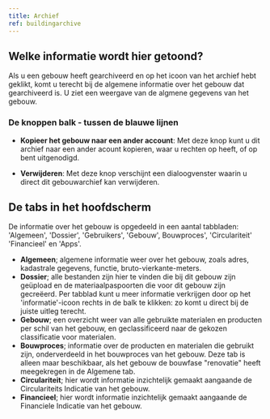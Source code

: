```yaml
---
title: Archief
ref: buildingarchive
---
```


## Welke informatie wordt hier getoond?
Als u een gebouw heeft gearchiveerd en op het icoon van het archief hebt geklikt, komt u terecht bij de algemene informatie over het gebouw dat gearchiveerd is. U ziet een weergave van de algmene gegevens van het gebouw. 


### De knoppen balk - tussen de blauwe lijnen

- **Kopieer het gebouw naar een ander account**: Met deze knop kunt u dit archief naar een ander acount kopieren, waar u rechten op heeft, of op bent uitgenodigd.

- **Verwijderen**: Met deze knop verschijnt een dialoogvenster waarin u direct dit gebouwarchief kan verwijderen.



## De tabs in het hoofdscherm
De informatie over het gebouw is opgedeeld in een aantal tabbladen: 'Algemeen', 'Dossier', 'Gebruikers', 'Gebouw', Bouwproces', 'Circulariteit' 'Financieel' en 'Apps'. 

- **Algemeen**; algemene informatie weer over het gebouw, zoals adres, kadastrale gegevens, functie, bruto-vierkante-meters.
- **Dossier**;  alle bestanden zijn hier te vinden die bij dit gebouw zijn geüpload en de materiaalpaspoorten die voor dit gebouw zijn gecreëerd. Per tabblad kunt u meer informatie verkrijgen door op het 'informatie'-icoon rechts in de balk te klikken: zo komt u direct bij de juiste uitleg terecht.
- **Gebouw**; een overzicht weer van alle gebruikte materialen en producten per schil van het gebouw, en geclassificeerd naar de gekozen classificatie voor materialen.
- **Bouwproces**;  informatie over de producten en materialen die gebruikt zijn, onderverdeeld in het bouwproces van het gebouw. Deze tab is alleen maar beschikbaar, als het gebouw de bouwfase "renovatie" heeft meegekregen in de Algemene tab.
- **Circulariteit**; hier wordt informatie inzichtelijk gemaakt aangaande de Circulariteits Indicatie van het gebouw.
- **Financieel**; hier wordt informatie inzichtelijk gemaakt aangaande de Financiele Indicatie van het gebouw.



 

